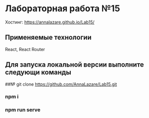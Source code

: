 # Лабораторная работа №15

Хостинг:
https://annalazare.github.io/Lab15/

## Применяемые технологии

React, React Router

## Для запуска локальной версии выполните следующи команды

##№ git clone https://github.com/AnnaLazare/Lab15.git

### npm i

### npm run serve


